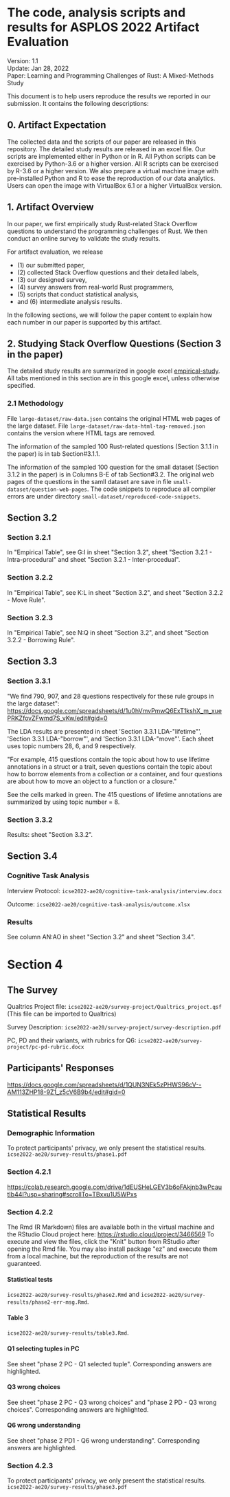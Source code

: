 # The code, analysis scripts and results for ASPLOS 2022 Artifact Evaluation

Version: 1.1\
Update:  Jan 28, 2022\
Paper:   Learning and Programming Challenges of Rust: A Mixed-Methods Study

This document is to help users reproduce the results we reported in our submission. 
It contains the following descriptions:

## 0. Artifact Expectation

The collected data and the scripts of our paper are released in this repository.
The detailed study results are released in an excel file. 
Our scripts are implemented either in Python or in R. 
All Python scripts can be exercised by Python-3.6 or a higher version. 
All R scripts can be exercised by R-3.6 or a higher version.
We also prepare a virtual machine image with pre-installed Python 
and R to ease the reproduction
of our data analytics. 
Users can open the image with VirtualBox 6.1 or a higher VirtualBox version. 

## 1. Artifact Overview

In our paper, we first empirically study Rust-related Stack Overflow questions
to understand the programming challenges of Rust. We then conduct an online
survey to validate the study results. 

For artifact evaluation, we release 
- (1) our submitted paper,
- (2) collected Stack Overflow questions and their detailed labels,
- (3) our designed survey, 
- (4) survey answers from real-world Rust programmers,
- (5) scripts that conduct statistical analysis, 
- and (6) intermediate analysis results.  

In the following sections, we will follow the paper content to explain 
how each number in our paper
is supported by this artifact. 


## 2. Studying Stack Overflow Questions (Section 3 in the paper)
The detailed study results are summarized in google 
excel [empirical-study](https://docs.google.com/spreadsheets/d/1_uipSVvq0l8MLYN4XXqHP1hgcPp1wvNDnqJ4eu0GpZE/edit#gid=534399057). 
All tabs mentioned in this section
are in this google excel, unless otherwise specified. 


### 2.1 Methodology
File `large-dataset/raw-data.json` contains the original HTML web pages
of the large dataset. 
File `large-dataset/raw-data-html-tag-removed.json`
contains the version where HTML tags are removed.

The information of the sampled 100 Rust-related questions (Section 3.1.1 in the paper) 
is in tab Section#3.1.1.

The information of the sampled 100 question for the small 
dataset (Section 3.1.2 in the paper)
is in Columns B-E of tab Section#3.2.
The original web pages of the questions in the samll dataset
are save in file `small-dataset/question-web-pages`. 
The code snippets to reproduce all compiler errors 
are under directory `small-dataset/reproduced-code-snippets`.



## Section 3.2
### Section 3.2.1
In "Empirical Table", see G:I in sheet "Section 3.2", sheet "Section 3.2.1 - Intra-procedural" and sheet "Section 3.2.1 - Inter-procedual".

### Section 3.2.2
In "Empirical Table", see K:L in sheet "Section 3.2", and sheet "Section 3.2.2 - Move Rule".

### Section 3.2.3
In "Empirical Table", see N:Q in sheet "Section 3.2", and sheet "Section 3.2.2 - Borrowing Rule".

## Section 3.3

### Section 3.3.1
"We find 790, 907, and 28 questions respectively for these rule
groups in the large dataset":
https://docs.google.com/spreadsheets/d/1u0hVmvPmwQ6ExT1kshX_m_xuePRKZfovZFwmd7S_vKw/edit#gid=0

The LDA results are presented in sheet 'Section 3.3.1 LDA-"lifetime"',
'Section 3.3.1 LDA-"borrow"', and 'Section 3.3.1 LDA-"move"'.
Each sheet uses topic numbers 28, 6, and 9 respectively.

"For example, 415 questions contain the topic about how
to use lifetime annotations in a struct or a trait, seven questions
contain the topic about how to borrow elements from a collection or
a container, and four questions are about how to move an object to a
function or a closure."

See the cells marked in green. The 415 questions of lifetime annotations
are summarized by using topic number = 8.


### Section 3.3.2
Results: sheet "Section 3.3.2".


## Section 3.4
### Cognitive Task Analysis
Interview Protocol: `icse2022-ae20/cognitive-task-analysis/interview.docx`

Outcome: `icse2022-ae20/cognitive-task-analysis/outcome.xlsx`

### Results
See column AN:AO in sheet "Section 3.2" and sheet "Section 3.4".

# Section 4
## The Survey
Qualtrics Project file: `icse2022-ae20/survey-project/Qualtrics_project.qsf` (This file can be imported to Qualtrics)

Survey Description: `icse2022-ae20/survey-project/survey-description.pdf`

PC, PD and their variants, with rubrics for Q6:
`icse2022-ae20/survey-project/pc-pd-rubric.docx`

## Participants' Responses

https://docs.google.com/spreadsheets/d/1QUN3NEk5zPHWS96cV--AM113ZHP18-9Z1_z5cV6B9b4/edit#gid=0

## Statistical Results

### Demographic Information
To protect participants' privacy, we only present the statistical results.
`icse2022-ae20/survey-results/phase1.pdf`

### Section 4.2.1
https://colab.research.google.com/drive/1dEUSHeLGEV3b6oFAkjnb3wPcautIb44I?usp=sharing#scrollTo=TBxxu1U5WPxs

### Section 4.2.2 
The Rmd (R Markdown) files are available both in the virtual machine and the RStudio Cloud project here:
https://rstudio.cloud/project/3466569
To execute and view the files, click the "Knit" button from RStudio after opening the Rmd file.
You may also install package "ez" and execute them from a local machine, but the reproduction of the results are not
guaranteed.
#### Statistical tests
`icse2022-ae20/survey-results/phase2.Rmd` and `icse2022-ae20/survey-results/phase2-err-msg.Rmd`.
#### Table 3
`icse2022-ae20/survey-results/table3.Rmd`.
#### Q1 selecting tuples in PC
See sheet "phase 2 PC - Q1 selected tuple". 
Corresponding answers are highlighted.
#### Q3 wrong choices
See sheet "phase 2 PC - Q3 wrong choices" and "phase 2 PD - Q3 wrong choices".
Corresponding answers are highlighted.
#### Q6 wrong understanding
See sheet "phase 2 PD1 - Q6 wrong understanding".
Corresponding answers are highlighted.
### Section 4.2.3 
To protect participants' privacy, we only present the statistical results.
`icse2022-ae20/survey-results/phase3.pdf`

